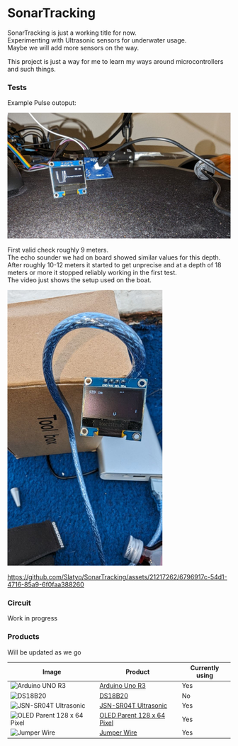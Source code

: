 # SonarTracking
  
SonarTracking is just a working title for now.  
Experimenting with Ultrasonic sensors for underwater usage.  
Maybe we will add more sensors on the way.  
  
This project is just a way for me to learn my ways around microcontrollers and such things.  

### Tests
Example Pulse outoput:  

<img src="resources/images/PULSE_DRAFT_1.jpeg" alt="PULSE_DRAFT" width="1000"/>
  
First valid check roughly 9 meters.  
The echo sounder we had on board showed similar values for this depth.  
After roughly 10-12 meters it started to get unprecise and at a depth of 18 meters or more it stopped reliably working in the first test.  
The video just shows the setup used on the boat.

<img src="resources/images/9m.jpeg" alt="9m-test" width="350"/>  

https://github.com/Slatyo/SonarTracking/assets/21217262/6796917c-54d1-4716-85a9-6f0faa388260

### Circuit
Work in progress

### Products  
  
Will be updated as we go

| Image  |  Product | Currently using |
|---|---|---|
|  <img src="https://m.media-amazon.com/images/I/61xBvJSBunL._AC_SX679_.jpg" alt="Arduino UNO R3" width="200"/> | [Arduino Uno R3](https://amzn.to/4as1Q4x)  | Yes |
|  <img src="https://m.media-amazon.com/images/I/61593VeySrL._SX522_.jpg" alt="DS18B20" width="200"/> | [DS18B20](https://amzn.to/4cpJy5C)  | No |
|  <img src="https://m.media-amazon.com/images/I/41X09w8rXGS.jpg" alt="JSN-SR04T Ultrasonic" width="200"/> | [JSN-SR04T Ultrasonic](https://amzn.to/3TAsHEK)  | Yes |
|  <img src="https://m.media-amazon.com/images/I/51zNzXv-CbS._AC_SY450_.jpg" alt="OLED Parent 128 x 64 Pixel" width="200"/> | [OLED Parent 128 x 64 Pixel](https://amzn.to/4a7SoDt)  | Yes |
|  <img src="https://m.media-amazon.com/images/I/51rEQ0fH5kL._AC_SY450_.jpg" alt="Jumper Wire" width="200"/> | [Jumper Wire](https://amzn.to/3TqtLe1)  | Yes |

